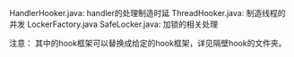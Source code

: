 HandlerHooker.java: handler的处理制造时延
ThreadHooker.java: 制造线程的并发
LockerFactory.java SafeLocker.java: 加锁的相关处理

注意：
其中的hook框架可以替换成给定的hook框架，详见隔壁hook的文件夹。